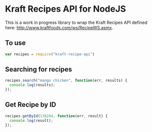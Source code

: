 # Kraft Recipes API for NodeJS
This is a work in progress library to wrap the Kraft Recipes API defined here: http://www.kraftfoods.com/ws/RecipeWS.asmx.

## To use
```javascript
var recipes = require("kraft-recipe-api")
```

## Searching for recipes
```javascript
recipes.search("mango chicken", function(err, results) {
  console.log(results);
});
```

## Get Recipe by ID
```javascript
recipes.getById(138284, function(err, result) {
  console.log(result);
});
```
